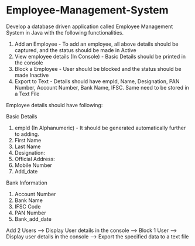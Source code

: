 # Employee-Management-System
Develop a database driven application called Employee Management System in Java with the following functionalities.

1) Add an Employee - To add an employee, all above details should be captured, and the status should be made in Active
2) View employee details (In Console) - Basic Details should be printed in the console 
3) Block a Employee - User should be blocked and the status should be made Inactive
4) Export to Text - Details should have empId, Name, Designation, PAN Number, Account Number, Bank Name, IFSC. Same need to be stored in a Text File

Employee details should have following:

Basic Details
1) empId (In Alphanumeric) - It should be generated automatically further to adding.
2) First Name
3) Last Name
4) Designation:
5) Official Address:
6) Mobile Number
7) Add_date

Bank Information
1) Account Number
2) Bank Name
3) IFSC Code
4) PAN Number
5) Bank_add_date

Add 2 Users --> Display User details in the console --> Block 1 User --> Display user details in the console --> Export the specified data to a text file

